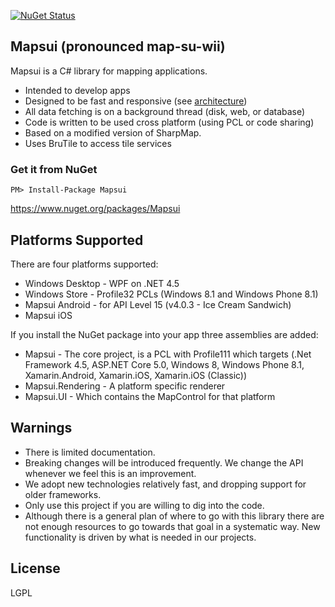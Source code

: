 [![NuGet Status](http://img.shields.io/nuget/v/Mapsui.svg?style=flat)](https://www.nuget.org/packages/Mapsui/)

## Mapsui (pronounced map-su-wii) 

Mapsui is a C# library for mapping applications.

- Intended to develop apps
- Designed to be fast and responsive (see [architecture](https://github.com/pauldendulk/Mapsui/wiki/Async-Fetching))
- All data fetching is on a background thread (disk, web, or database)
- Code is written to be used cross platform (using PCL or code sharing)
- Based on a modified version of SharpMap. 
- Uses BruTile to access tile services

### Get it from NuGet 
`
PM> Install-Package Mapsui
`

https://www.nuget.org/packages/Mapsui

## Platforms Supported

There are four platforms supported:
- Windows Desktop - WPF on .NET 4.5
- Windows Store - Profile32 PCLs (Windows 8.1 and Windows Phone 8.1)
- Mapsui Android - for API Level 15 (v4.0.3 - Ice Cream Sandwich)
- Mapsui iOS

If you install the NuGet package into your app three assemblies are added:

- Mapsui - The core project, is a PCL with Profile111 which targets (.Net Framework 4.5, ASP.NET Core 5.0, Windows 8, Windows Phone 8.1, Xamarin.Android, Xamarin.iOS, Xamarin.iOS (Classic))
- Mapsui.Rendering - A platform specific renderer
- Mapsui.UI - Which contains the MapControl for that platform

## Warnings

- There is limited documentation.
- Breaking changes will be introduced frequently. We change the API whenever we feel this is an improvement.
- We adopt new technologies relatively fast, and dropping support for older frameworks.
- Only use this project if you are willing to dig into the code.
- Although there is a general plan of where to go with this library there are not enough resources to go towards that goal in a systematic way. New functionality is driven by what is needed in our projects.

## License 

LGPL
